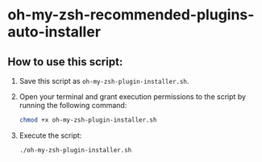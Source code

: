 # oh-my-zsh-recommended-plugins-auto-installer
## How to use this script:

1. Save this script as `oh-my-zsh-plugin-installer.sh`.

2. Open your terminal and grant execution permissions to the script by running the following command:

   ```bash
   chmod +x oh-my-zsh-plugin-installer.sh
   ```
3. Execute the script:
   ```bash
   ./oh-my-zsh-plugin-installer.sh
   ```
   
